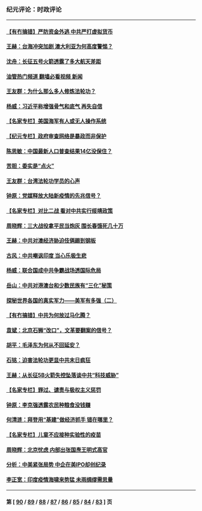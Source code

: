 ### 纪元评论：时政评论
---
#### [【有冇搞错】严防资金外逃 中共严打虚拟货币](../../pages/nsc1025/n12937848.md?05120330) 
#### [王赫：台海冲突加剧 澳大利亚为何高度警惕？](../../pages/nsc1025/n12938183.md?05120330) 
#### [沈舟：长征五号火箭透露了多大航天差距](../../pages/nsc1025/n12938265.md?05120330) 
#### [油管热门频道 翻墙必看视频 新闻](ok?05120330)
#### [王友群：为什么那么多人修炼法轮功？](../../pages/nsc1025/n12937688.md?05120330) 
#### [杨威：习近平称增强骨气和底气 再失自信](../../pages/nsc1025/n12937671.md?05120330) 
#### [【名家专栏】美国海军有人或无人操作系统](../../pages/nsc1025/n12937093.md?05120330) 
#### [【纪元专栏】政府审查网络是暴政而非保护](../../pages/nsc1025/n12937917.md?05120330) 
#### [陈思敏：中国最新人口普查结果14亿没保住？](../../pages/nsc1025/n12935464.md?05120330) 
#### [苦胆：委实是“点火”](../../pages/nsc1025/n12935953.md?05120330) 
#### [王友群：台湾法轮功学员的心声](../../pages/nsc1025/n12935222.md?05120330) 
#### [钟原：党媒释放大陆新疫情的先兆信号？](../../pages/nsc1025/n12935064.md?05120330) 
#### [【名家专栏】对比二战 看对中共实行绥靖政策](../../pages/nsc1025/n12934663.md?05120330) 
#### [周晓辉：三大战役拿平民当炮灰 围长春饿死几十万](../../pages/nsc1025/n12934921.md?05120330) 
#### [王赫：中共对澳经济胁迫伎俩踢到钢板](../../pages/nsc1025/n12934094.md?05120330) 
#### [古风：中共嘲讽印度 当心乐极生悲](../../pages/nsc1025/n12934194.md?05120330) 
#### [杨威：联合国成中共争霸战场透国际危局](../../pages/nsc1025/n12933773.md?05120330) 
#### [岳山：中共对港澳台和少数民族有“三化”秘策](../../pages/nsc1025/n12933579.md?05120330) 
#### [探秘世界各国的真实军力——美军有多强（二）](../../pages/nsc1025/n12933170.md?05120330) 
#### [【有冇搞错】中共为何放过马化腾？](../../pages/nsc1025/n12932045.md?05120330) 
#### [袁斌：北京石狮“改口”，文革要翻案的信号？](../../pages/nsc1025/n12932828.md?05120330) 
#### [胡平：毛泽东为何从不回延安？](../../pages/nsc1025/n12932817.md?05120330) 
#### [石铭：迫害法轮功更显中共末日疯狂](../../pages/nsc1025/n12932752.md?05120330) 
#### [王赫：从长征5B火箭失控坠落谈中共“科技威胁”](../../pages/nsc1025/n12932480.md?05120330) 
#### [【名家专栏】罪过、谴责与极权主义惩罚](../../pages/nsc1025/n12931053.md?05120330) 
#### [钟原：李克强透露农民种粮食没钱赚](../../pages/nsc1025/n12931936.md?05120330) 
#### [何清涟：拜登用“基建”做经济抓手 错在哪里？](../../pages/nsc1025/n12931334.md?05120330) 
#### [【名家专栏】儿童不应接种实验性的疫苗](../../pages/nsc1025/n12930996.md?05120330) 
#### [周晓辉：北京忧虑 内部出张国焘王明式高官](../../pages/nsc1025/n12931709.md?05120330) 
#### [分析：中美紧张局势 中企在美IPO却创纪录](../../pages/nsc1025/n12931000.md?05120330) 
#### [李正宽：印度疫情海啸来势猛 未雨绸缪需思量](../../pages/nsc1025/n12930613.md?05120330) 

---
#### 第 [ [90](./90.md?05120330) / [89](./89.md?05120330) / [88](./88.md?05120330) / [87](./87.md?05120330) / [86](./86.md?05120330) / [85](./85.md?05120330) / [84](./84.md?05120330) / [83](./83.md?05120330) ] 页
